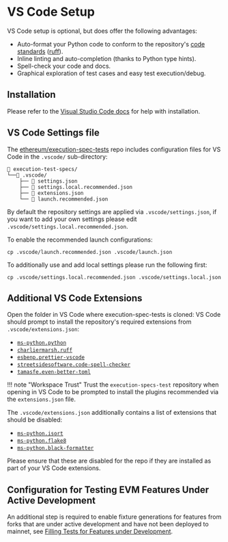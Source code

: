 # VS Code Setup

VS Code setup is optional, but does offer the following advantages:

- Auto-format your Python code to conform to the repository's [code standards](../writing_tests/code_standards.md) ([ruff](https://docs.astral.sh/ruff/)).
- Inline linting and auto-completion (thanks to Python type hints).
- Spell-check your code and docs.
- Graphical exploration of test cases and easy test execution/debug.

## Installation

Please refer to the [Visual Studio Code docs](https://code.visualstudio.com/docs/setup/setup-overview) for help with installation.

## VS Code Settings file

The [ethereum/execution-spec-tests](https://github.com/ethereum/execution-spec-tests) repo includes configuration files for VS Code in the `.vscode/` sub-directory:

```text
📁 execution-test-specs/
└──📁 .vscode/
    ├── 📄 settings.json
    ├── 📄 settings.local.recommended.json
    ├── 📄 extensions.json
    └── 📄 launch.recommended.json
```

By default the repository settings are applied via `.vscode/settings.json`, if you want to add your own settings please edit `.vscode/settings.local.recommended.json`.

To enable the recommended launch configurations:

```console
cp .vscode/launch.recommended.json .vscode/launch.json
```

To additionally use and add local settings please run the following first:

```console
cp .vscode/settings.local.recommended.json .vscode/settings.local.json
```

## Additional VS Code Extensions

Open the folder in VS Code where execution-spec-tests is cloned: VS Code should prompt to install the repository's required extensions from `.vscode/extensions.json`:

- [`ms-python.python`](https://marketplace.visualstudio.com/items?itemName=ms-python.python)
- [`charliermarsh.ruff`](https://marketplace.visualstudio.com/items?itemName=charliermarsh.ruff)
- [`esbenp.prettier-vscode`](https://marketplace.visualstudio.com/items?itemName=esbenp.prettier-vscode)
- [`streetsidesoftware.code-spell-checker`](https://marketplace.visualstudio.com/items?itemName=streetsidesoftware.code-spell-checker)
- [`tamasfe.even-better-toml`](https://marketplace.visualstudio.com/items?itemName=tamasfe.even-better-toml)

!!! note "Workspace Trust"
Trust the `execution-specs-test` repository when opening in VS Code to be prompted to install the plugins recommended via the `extensions.json` file.

The `.vscode/extensions.json` additionally contains a list of extensions that should be disabled:

- [`ms-python.isort`](https://marketplace.visualstudio.com/items?itemName=ms-python.isort)
- [`ms-python.flake8`](https://marketplace.visualstudio.com/items?itemName=ms-python.flake8)
- [`ms-python.black-formatter`](https://marketplace.visualstudio.com/items?itemName=ms-python.black-formatter)

Please ensure that these are disabled for the repo if they are installed as part of your VS Code extensions.

## Configuration for Testing EVM Features Under Active Development

An additional step is required to enable fixture generations for features from forks that are under active development and have not been deployed to mainnet, see [Filling Tests for Features under Development](../filling_tests/filling_tests_dev_fork.md#vs-code-setup).
